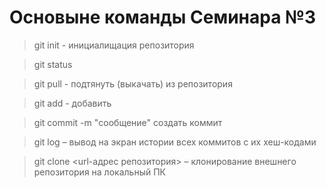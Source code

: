 # Основыне команды Семинара №3

 > git init - инициалищация репозитория

 >git status
 
 >git pull - подтянуть (выкачать) из репозитория
 
 >git add - добавить
 
 >git commit -m "сообщение" создать коммит

 > git log – вывод на экран истории всех коммитов с их хеш-кодами

 > git clone <url-адрес репозитория> – клонирование внешнего репозитория на  локальный ПК